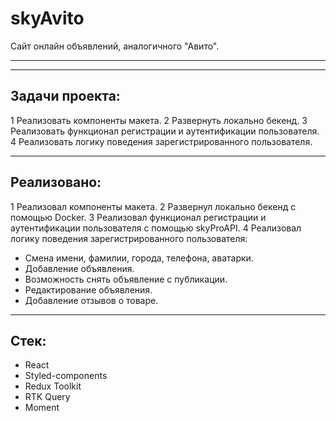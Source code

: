 # skyAvito

Cайт онлайн объявлений, аналогичного "Авито".
____

____

## Задачи проекта:

1 Реализовать компоненты макета.
2 Развернуть локально бекенд.
3 Реализовать функционал регистрации и аутентификации пользователя.
4 Реализовать логику поведения зарегистрированного пользователя.

____

## Реализовано:

1 Реализовал компоненты макета.
2 Развернул локально бекенд c помощью Docker.
3 Реализовал функционал регистрации и аутентификации пользователя c помощью skyProAPI.
4 Реализовал логику поведения зарегистрированного пользователя:
* Смена имени, фамилии, города, телефона, аватарки.
* Добавление объявления.
* Возможность снять объявление с публикации.
* Редактирование объявления.
* Добавление отзывов о товаре.

____

## Стек:

* React
* Styled-components
* Redux Toolkit
* RTK Query
* Moment
